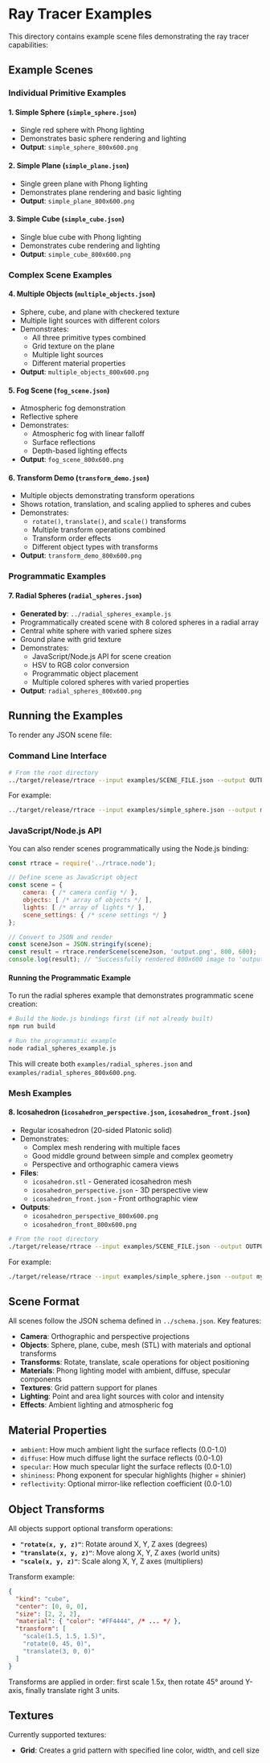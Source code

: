 # Ray Tracer Examples

This directory contains example scene files demonstrating the ray tracer capabilities:

## Example Scenes

### Individual Primitive Examples

#### 1. Simple Sphere (`simple_sphere.json`)
- Single red sphere with Phong lighting
- Demonstrates basic sphere rendering and lighting
- **Output**: `simple_sphere_800x600.png`

#### 2. Simple Plane (`simple_plane.json`)
- Single green plane with Phong lighting
- Demonstrates plane rendering and basic lighting
- **Output**: `simple_plane_800x600.png`

#### 3. Simple Cube (`simple_cube.json`)
- Single blue cube with Phong lighting
- Demonstrates cube rendering and lighting
- **Output**: `simple_cube_800x600.png`

### Complex Scene Examples

#### 4. Multiple Objects (`multiple_objects.json`)
- Sphere, cube, and plane with checkered texture
- Multiple light sources with different colors
- Demonstrates:
  - All three primitive types combined
  - Grid texture on the plane
  - Multiple light sources
  - Different material properties
- **Output**: `multiple_objects_800x600.png`

#### 5. Fog Scene (`fog_scene.json`)
- Atmospheric fog demonstration
- Reflective sphere
- Demonstrates:
  - Atmospheric fog with linear falloff
  - Surface reflections
  - Depth-based lighting effects
- **Output**: `fog_scene_800x600.png`

#### 6. Transform Demo (`transform_demo.json`)
- Multiple objects demonstrating transform operations
- Shows rotation, translation, and scaling applied to spheres and cubes
- Demonstrates:
  - `rotate()`, `translate()`, and `scale()` transforms
  - Multiple transform operations combined
  - Transform order effects
  - Different object types with transforms
- **Output**: `transform_demo_800x600.png`

### Programmatic Examples

#### 7. Radial Spheres (`radial_spheres.json`)
- **Generated by**: `../radial_spheres_example.js` 
- Programmatically created scene with 8 colored spheres in a radial array
- Central white sphere with varied sphere sizes
- Ground plane with grid texture
- Demonstrates:
  - JavaScript/Node.js API for scene creation
  - HSV to RGB color conversion
  - Programmatic object placement
  - Multiple colored spheres with varied properties
- **Output**: `radial_spheres_800x600.png`

## Running the Examples

To render any JSON scene file:

### Command Line Interface

```bash
# From the root directory
../target/release/rtrace --input examples/SCENE_FILE.json --output OUTPUT.png --width 800 --height 600
```

For example:
```bash
../target/release/rtrace --input examples/simple_sphere.json --output my_render.png --width 800 --height 600
```

### JavaScript/Node.js API

You can also render scenes programmatically using the Node.js binding:

```javascript
const rtrace = require('../rtrace.node');

// Define scene as JavaScript object
const scene = {
    camera: { /* camera config */ },
    objects: [ /* array of objects */ ],
    lights: [ /* array of lights */ ],
    scene_settings: { /* scene settings */ }
};

// Convert to JSON and render
const sceneJson = JSON.stringify(scene);
const result = rtrace.renderScene(sceneJson, 'output.png', 800, 600);
console.log(result); // "Successfully rendered 800x600 image to 'output.png'"
```

#### Running the Programmatic Example

To run the radial spheres example that demonstrates programmatic scene creation:

```bash
# Build the Node.js bindings first (if not already built)
npm run build

# Run the programmatic example
node radial_spheres_example.js
```

This will create both `examples/radial_spheres.json` and `examples/radial_spheres_800x600.png`.

### Mesh Examples

#### 8. Icosahedron (`icosahedron_perspective.json`, `icosahedron_front.json`)
- Regular icosahedron (20-sided Platonic solid)
- Demonstrates:
  - Complex mesh rendering with multiple faces
  - Good middle ground between simple and complex geometry
  - Perspective and orthographic camera views
- **Files**: 
  - `icosahedron.stl` - Generated icosahedron mesh
  - `icosahedron_perspective.json` - 3D perspective view
  - `icosahedron_front.json` - Front orthographic view
- **Outputs**: 
  - `icosahedron_perspective_800x600.png`
  - `icosahedron_front_800x600.png`

```bash
# From the root directory
./target/release/rtrace --input examples/SCENE_FILE.json --output OUTPUT.png --width 800 --height 600
```

For example:
```bash
./target/release/rtrace --input examples/simple_sphere.json --output my_render.png --width 800 --height 600
```

## Scene Format

All scenes follow the JSON schema defined in `../schema.json`. Key features:

- **Camera**: Orthographic and perspective projections
- **Objects**: Sphere, plane, cube, mesh (STL) with materials and optional transforms
- **Transforms**: Rotate, translate, scale operations for object positioning  
- **Materials**: Phong lighting model with ambient, diffuse, specular components
- **Textures**: Grid pattern support for planes
- **Lighting**: Point and area light sources with color and intensity
- **Effects**: Ambient lighting and atmospheric fog

## Material Properties

- `ambient`: How much ambient light the surface reflects (0.0-1.0)
- `diffuse`: How much diffuse light the surface reflects (0.0-1.0)  
- `specular`: How much specular light the surface reflects (0.0-1.0)
- `shininess`: Phong exponent for specular highlights (higher = shinier)
- `reflectivity`: Optional mirror-like reflection coefficient (0.0-1.0)

## Object Transforms

All objects support optional transform operations:

- **`"rotate(x, y, z)"`**: Rotate around X, Y, Z axes (degrees)
- **`"translate(x, y, z)"`**: Move along X, Y, Z axes (world units) 
- **`"scale(x, y, z)"`**: Scale along X, Y, Z axes (multipliers)

Transform example:
```json
{
  "kind": "cube",
  "center": [0, 0, 0], 
  "size": [2, 2, 2],
  "material": { "color": "#FF4444", /* ... */ },
  "transform": [
    "scale(1.5, 1.5, 1.5)",
    "rotate(0, 45, 0)",
    "translate(3, 0, 0)"
  ]
}
```

Transforms are applied in order: first scale 1.5x, then rotate 45° around Y-axis, finally translate right 3 units.

## Textures

Currently supported textures:
- **Grid**: Creates a grid pattern with specified line color, width, and cell size